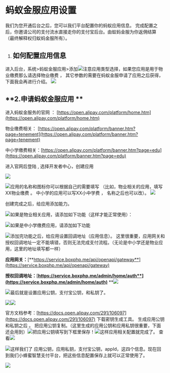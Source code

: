 # **蚂蚁金服应用设置**

我们为您开通后台之后，您可以我们平台配置你的蚂蚁应用信息。  完成配置之后，你邀请公司的支付流水直接走你的支付宝后台。由蚁蚂金服为你返佣结算 （最终解释权归蚁蚂金服所有）。

1. ## **如何配置应用信息**

进入后台，系统&gt;蚂蚁金服应用&gt;添加![](/assets/import.png)注意应用类型选择，如果您应用是用于物业缴费那么请选择物业缴费 ， 其它参数的需要在蚂蚁金服申请了应用之后获得，下面我会再进行介绍。 ![](/assets/import2.png)

## **2.申请蚂蚁金服应用 **

进入蚂蚁金服务的官网 ： [https://open.alipay.com/platform/home.htm](https://open.alipay.com/platform/home.htm)

物业缴费相关： [https://open.alipay.com/platform/banner.htm?page=tenement](https://open.alipay.com/platform/banner.htm?page=tenement)

中小学缴费相关：[https://open.alipay.com/platform/banner.htm?page=edu](https://open.alipay.com/platform/banner.htm?page=edu)

进入官网后登陆 , 选择开发者中心，创建应用

![](/assets/import3.png)

![](/assets/import4.png)应用的名称和图标你可以根据自己的需要填写 （比如，物业相关的应用，填写XX物业缴费 。 中小学的应用可以写XX小中学费 ， 名称之后也可以改）。 ![](/assets/import6.png)

创建完成之后，给应用添加能力。

![](/assets/import7.png)如果是物业相关应用，请添加如下功能（这样才能正常使用）：

![](/assets/import9.png)如果是中小学缴费应用，请添加如下功能

![](/assets/import90.png)添加完功能之后，给应用设置回调地址（应用信息）。 这里很重要，应用网关和授权回调地址一定不能填错，否则无法完成支付流程。（无论是中小学还是物业应用，这里的地址填写都一样）

**应用网关：**[**https://service.boxphp.me/api/openapi/gateway**](https://service.boxphp.me/api/openapi/gateway)

**授权回调地址：**[**https://service.boxphp.me/admin/home/auth**](https://service.boxphp.me/admin/home/auth)** **![](/assets/import12.png)



![](/assets/import12.png)最后就是设置应用公钥，支付宝公钥，和私钥了。

![](/assets/import15.png)![](/assets/import19.png)

官方文档参考：[https://docs.open.alipay.com/291/106097](https://docs.open.alipay.com/291/106097)  下载密钥生成工具。 生成应用公钥和私钥之后 。 把应用公钥复制。（这里生成的应用公钥和应用私钥很重要，下面还会用到）![](/assets/import17.png)把应用公钥填写到下框里保存！![](/assets/import21.png)这样应用相关配置就完成了。 查看![](/assets/import31.png)

![](/assets/import22.png)这样我们了 应用公钥，应用私钥，支付宝公钥，appId，这四个信息。现在回到我们小蜂蜜智慧支付平台，把这些信息配置保存上就可以正常使用了。

![](/assets/import32.png)

